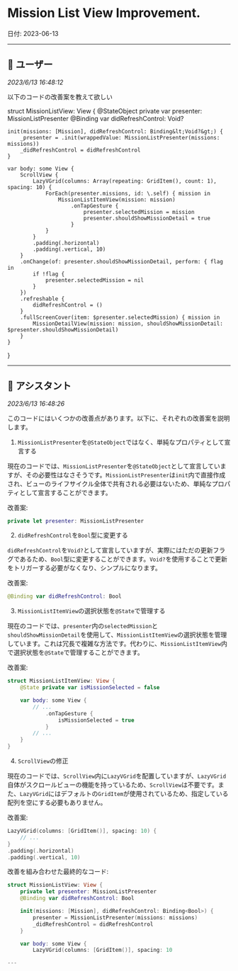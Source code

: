 # Mission List View Improvement.

日付: 2023-06-13

---

## 👤 ユーザー
*2023/6/13 16:48:12*

以下のコードの改善案を教えて欲しい

struct MissionListView: View {
    @StateObject private var presenter: MissionListPresenter
    @Binding var didRefreshControl: Void?

    init(missions: [Mission], didRefreshControl: Binding&lt;Void?&gt;) {
        _presenter = .init(wrappedValue: MissionListPresenter(missions: missions))
        _didRefreshControl = didRefreshControl
    }

    var body: some View {
        ScrollView {
            LazyVGrid(columns: Array(repeating: GridItem(), count: 1), spacing: 10) {
                ForEach(presenter.missions, id: \.self) { mission in
                    MissionListItemView(mission: mission)
                        .onTapGesture {
                            presenter.selectedMission = mission
                            presenter.shouldShowMissionDetail = true
                        }
                }
            }
            .padding(.horizontal)
            .padding(.vertical, 10)
        }
        .onChange(of: presenter.shouldShowMissionDetail, perform: { flag in
            if !flag {
                presenter.selectedMission = nil
            }
        })
        .refreshable {
            didRefreshControl = ()
        }
        .fullScreenCover(item: $presenter.selectedMission) { mission in
            MissionDetailView(mission: mission, shouldShowMissionDetail: $presenter.shouldShowMissionDetail)
        }
    }
}

---

## 🤖 アシスタント
*2023/6/13 16:48:26*

このコードにはいくつかの改善点があります。以下に、それぞれの改善案を説明します。

1. `MissionListPresenter`を`@StateObject`ではなく、単純なプロパティとして宣言する

現在のコードでは、`MissionListPresenter`を`@StateObject`として宣言していますが、その必要性はなさそうです。`MissionListPresenter`は`init`内で直接作成され、ビューのライフサイクル全体で共有される必要はないため、単純なプロパティとして宣言することができます。

改善案:

```swift
private let presenter: MissionListPresenter
```

2. `didRefreshControl`を`Bool`型に変更する

`didRefreshControl`を`Void?`として宣言していますが、実際にはただの更新フラグであるため、`Bool`型に変更することができます。`Void?`を使用することで更新をトリガーする必要がなくなり、シンプルになります。

改善案:

```swift
@Binding var didRefreshControl: Bool
```

3. `MissionListItemView`の選択状態を`@State`で管理する

現在のコードでは、`presenter`内の`selectedMission`と`shouldShowMissionDetail`を使用して、`MissionListItemView`の選択状態を管理しています。これは冗長で複雑な方法です。代わりに、`MissionListItemView`内で選択状態を`@State`で管理することができます。

改善案:

```swift
struct MissionListItemView: View {
    @State private var isMissionSelected = false

    var body: some View {
        // ...
            .onTapGesture {
                isMissionSelected = true
            }
        // ...
    }
}
```

4. `ScrollView`の修正

現在のコードでは、`ScrollView`内に`LazyVGrid`を配置していますが、`LazyVGrid`自体がスクロールビューの機能を持っているため、`ScrollView`は不要です。また、`LazyVGrid`にはデフォルトの`GridItem`が使用されているため、指定している配列を空にする必要もありません。

改善案:

```swift
LazyVGrid(columns: [GridItem()], spacing: 10) {
    // ...
}
.padding(.horizontal)
.padding(.vertical, 10)
```

改善を組み合わせた最終的なコード:

```swift
struct MissionListView: View {
    private let presenter: MissionListPresenter
    @Binding var didRefreshControl: Bool

    init(missions: [Mission], didRefreshControl: Binding<Bool>) {
        presenter = MissionListPresenter(missions: missions)
        _didRefreshControl = didRefreshControl
    }

    var body: some View {
        LazyVGrid(columns: [GridItem()], spacing: 10

---
